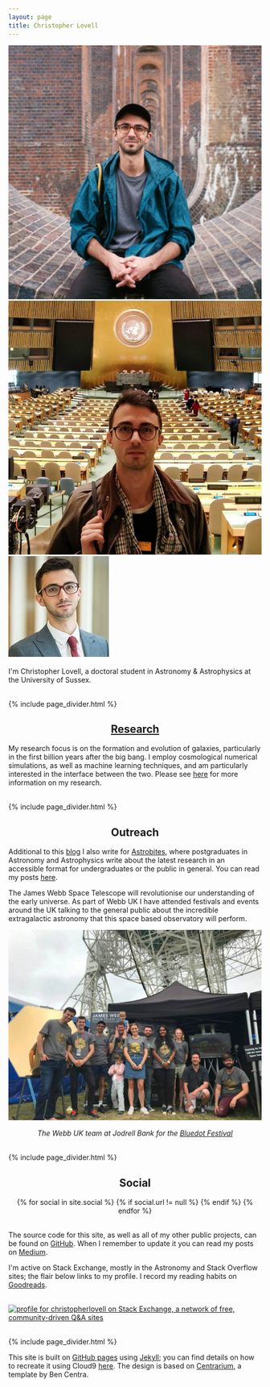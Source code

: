 ```yaml
---
layout: page
title: Christopher Lovell
---
```


<div class="w3-content w3-section" style="margin:auto">
  <img class="mySlides w3-animate-fading carousel_small img-circle" src="/assets/me/viaduct.jpg">
  <img class="mySlides w3-animate-fading carousel_small img-circle" src="/assets/me/UN.jpg">
  <img class="mySlides w3-animate-fading carousel_small img-circle" src="/assets/me/profile.jpg">
</div>

<script>
var myIndex = 0;
carousel();

function carousel() {
    var i;
    var x = document.getElementsByClassName("mySlides");
    for (i = 0; i < x.length; i++) {
       x[i].style.display = "none";  
    }
    myIndex++;
    if (myIndex > x.length) {myIndex = 1}    
    x[myIndex-1].style.display = "block";  
    setTimeout(carousel, 5000); // Change image every 2 seconds
}
</script>  

<br>
I'm Christopher Lovell, a doctoral student in Astronomy & Astrophysics at the University of Sussex.

<br>{% include page_divider.html %}
<h2 style="text-align:center"><a href="/research/">Research</a></h2>

My research focus is on the formation and evolution of galaxies, particularly in the first billion years after the big bang. I employ cosmological numerical simulations, as well as machine learning techniques, and am particularly interested in the interface between the two. Please see <a href="/research/">here</a> for more information on my research.

<br>{% include page_divider.html %}
<h2 style="text-align:center">Outreach</h2>

Additional to this <a href="/blog/">blog</a> I also write for <a href="http://astrobites.org/" target="blank">Astrobites</a>, where postgraduates in Astronomy and Astrophysics write about the latest research in an accessible format for undergraduates or the public in general. You can read my posts <a href="http://astrobites.com/author/clovell/" target="blank">here</a>.

The James Webb Space Telescope will revolutionise our understanding of the early universe. As part of Webb UK I have attended festivals and events around the UK talking to the general public about the incredible extragalactic astronomy that this space based observatory will perform.
<br>

<img class="vsmall" src="/assets/webb_UK_team.jpg" title="WebbUK">
<p style="text-align:center; font-style:italic">The Webb UK team at Jodrell Bank for the <a href="https://www.discoverthebluedot.com/">Bluedot Festival</a></p>

<br>{% include page_divider.html %}
<h2 style="text-align:center" id="about-social">Social</h2>

<center>
{% for social in site.social %}
{% if social.url != null %}
<a href="{{ social.url }}" target="blank"><i class="fa fa-{{ social.icon }}"></i></a>
{% endif %}
{% endfor %}
</center>
<br>

The source code for this site, as well as all of my other public projects, can be found on <a href="https://github.com/christopherlovell" target="blank">GitHub</a>. When I remember to update it you can read my posts on <a href="https://medium.com/@chrislovell" target="blank">Medium</a>.

I'm active on Stack Exchange, mostly in the Astronomy and Stack Overflow sites; the flair below links to my profile. I record my reading habits on <a href="https://www.goodreads.com/christopherlovell" target="blank">Goodreads</a>.

<br><a href="http://stackexchange.com/users/1902550/christopherlovell"><img src="http://stackexchange.com/users/flair/1902550.png" width="208" height="58" alt="profile for christopherlovell on Stack Exchange, a network of free, community-driven Q&amp;A sites" title="profile for christopherlovell on Stack Exchange, a network of free, community-driven Q&amp;A sites" /></a>

<!-- <br> -->
<!-- {--% include goodreads_widget.html %--} -->

<br>{% include page_divider.html %}

This site is built on <a href="https://pages.github.com/" target="source">GitHub pages</a> using <a href="http://jekyllrb.com/" target="source">Jekyll</a>; you can find details on how to recreate it using Cloud9 <a href="{% post_url 2015-01-31-meta-post %}" target="source">here</a>. The design is based on <a href="https://github.com/bencentra/centrarium" target="blank">Centrarium</a>, a template by Ben Centra.
